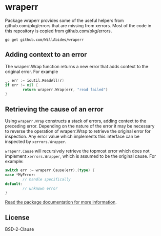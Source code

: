 # wraperr 

Package wraperr provides some of the useful helpers from github.com/pkg/errors that are missing from xerrors. Most of
the code in this repository is copied from github.com/pkg/errors.

`go get github.com/WillAbides/wraperr`

## Adding context to an error

The wraperr.Wrap function returns a new error that adds context to the original error. For example
```go
_, err := ioutil.ReadAll(r)
if err != nil {
        return wraperr.Wrap(err, "read failed")
}
```
## Retrieving the cause of an error

Using `wraperr.Wrap` constructs a stack of errors, adding context to the preceding error. Depending on the nature of
the error it may be necessary to reverse the operation of wraperr.Wrap to retrieve the original error for inspection.
Any error value which implements this interface can be inspected by `xerrors.Wrapper`.

`wraperr.Cause` will recursively retrieve the topmost error which does not implement `xerrors.Wrapper`, which is assumed to be the original cause. For example:
```go
switch err := wraperr.Cause(err).(type) {
case *MyError:
        // handle specifically
default:
        // unknown error
}
```

[Read the package documentation for more information](https://godoc.org/github.com/WillAbides/wraperr).

## License

BSD-2-Clause